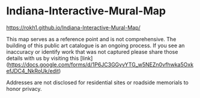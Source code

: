 # Indiana-Interactive-Mural-Map

https://rokh1.github.io/Indiana-Interactive-Mural-Map/ 

This map serves as a reference point and is not comprehensive. The building of this public art catalogue is an ongoing process. If you see an inaccuracy or identify work that was not captured please share those details with us by visiting this [link] (https://docs.google.com/forms/d/1P6JC3GGyvYTG_w5NEZn0vfhwka5OxkefJDC4_NkRoUk/edit) 

Addresses are not disclosed for residential sites or roadside memorials to honor privacy.
